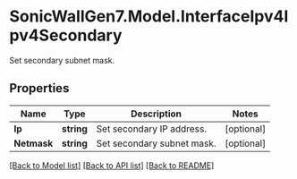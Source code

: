 # SonicWallGen7.Model.InterfaceIpv4Ipv4Secondary
Set secondary subnet mask.

## Properties

Name | Type | Description | Notes
------------ | ------------- | ------------- | -------------
**Ip** | **string** | Set secondary IP address. | [optional] 
**Netmask** | **string** | Set secondary subnet mask. | [optional] 

[[Back to Model list]](../README.md#documentation-for-models) [[Back to API list]](../README.md#documentation-for-api-endpoints) [[Back to README]](../README.md)

